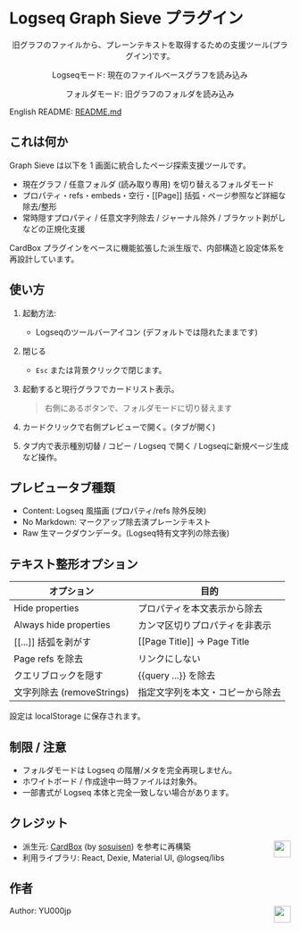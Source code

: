 # Logseq Graph Sieve プラグイン
<div align="center">

旧グラフのファイルから、プレーンテキストを取得するための支援ツール(プラグイン)です。

Logseqモード: 現在のファイルベースグラフを読み込み

フォルダモード: 旧グラフのフォルダを読み込み

</div>

English README: [README.md](./README.md)

## これは何か
Graph Sieve は以下を 1 画面に統合したページ探索支援ツールです。

- 現在グラフ / 任意フォルダ (読み取り専用) を切り替えるフォルダモード
- プロパティ・refs・embeds・空行・[[Page]] 括弧・ページ参照など詳細な除去/整形
- 常時隠すプロパティ / 任意文字列除去 / ジャーナル除外 / ブラケット剥がしなどの正規化支援

CardBox プラグインをベースに機能拡張した派生版で、内部構造と設定体系を再設計しています。

## 使い方
1. 起動方法:
   - Logseqのツールバーアイコン (デフォルトでは隠れたままです)
1. 閉じる
   - `Esc` または背景クリックで閉じます。

1. 起動すると現行グラフでカードリスト表示。
   > 右側にあるボタンで、フォルダモードに切り替えます
3. カードクリックで右側プレビューで開く。(タブが開く)
4. タブ内で表示種別切替 / コピー / Logseq で開く / Logseqに新規ページ生成など操作。

## プレビュータブ種類
- Content: Logseq 風描画 (プロパティ/refs 除外反映)
- No Markdown: マークアップ除去済プレーンテキスト
- Raw 生マークダウンデータ。(Logseq特有文字列の除去後)

## テキスト整形オプション
| オプション | 目的 |
|------------|------|
| Hide properties | プロパティを本文表示から除去 |
| Always hide properties | カンマ区切りプロパティを非表示 |
| [[...]] 括弧を剥がす | [[Page Title]] → Page Title |
| Page refs を除去 | リンクにしない |
| クエリブロックを隠す | {{query ...}} を除去 |
| 文字列除去 (removeStrings) | 指定文字列を本文・コピーから除去 |

設定は localStorage に保存されます。

## 制限 / 注意
- フォルダモードは Logseq の階層/メタを完全再現しません。
- ホワイトボード / 作成途中一時ファイルは対象外。
- 一部書式が Logseq 本体と完全一致しない場合があります。

## クレジット
- 派生元: [CardBox](https://github.com/sosuisen/logseq-cardbox) (by [sosuisen](https://github.com/sosuisen)) を参考に再構築 [<img align="right" src="https://cdn.buymeacoffee.com/buttons/v2/default-yellow.png" height="30"/>](https://www.buymeacoffee.com/hidekaz)
- 利用ライブラリ: React, Dexie, Material UI, @logseq/libs

## 作者
Author: YU000jp [<img align="right" src="https://cdn.buymeacoffee.com/buttons/v2/default-yellow.png" height="30"/>](https://buymeacoffee.com/yu000japan)
